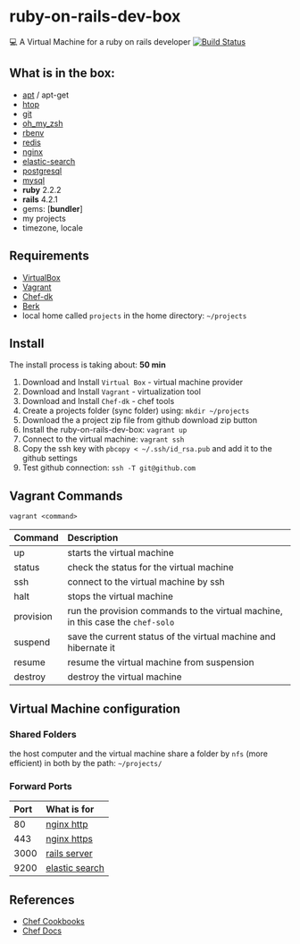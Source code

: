 # ruby-on-rails-dev-box
:computer: A Virtual Machine for a ruby on rails developer
[![Build Status](https://semaphoreci.com/api/v1/projects/10e08dd2-fcf8-406a-80b7-d1c838034de9/426309/badge.svg)](https://semaphoreci.com/vnegrisolo/ruby-on-rails-dev-box)

## What is in the box:

* [apt](https://github.com/opscode-cookbooks/apt) / apt-get
* [htop](https://github.com/phlipper/chef-htop)
* [git](https://github.com/jssjr/git)
* [oh_my_zsh](https://github.com/shingara/oh-my-zsh-chef)
* [rbenv](https://github.com/fnichol/chef-rbenv)
* [redis](https://github.com/brianbianco/redisio)
* [nginx](https://github.com/miketheman/nginx)
* [elastic-search](https://github.com/nathwill/chef-elasticsearch-ng)
* [postgresql](https://github.com/hw-cookbooks/postgresql)
* [mysql](https://github.com/chef-cookbooks/mysql)
* **ruby** 2.2.2
* **rails** 4.2.1
* gems: [**bundler**]
* my projects
* timezone, locale

## Requirements

* [VirtualBox](https://www.virtualbox.org)
* [Vagrant](http://vagrantup.com)
* [Chef-dk](https://downloads.chef.io/chef-dk/)
* [Berk](http://berkshelf.com/)
* local home called `projects` in the home directory: `~/projects`

## Install

The install process is taking about: **50 min**

1. Download and Install `Virtual Box` - virtual machine provider
2. Download and Install `Vagrant` - virtualization tool
3. Download and Install `Chef-dk` - chef tools
4. Create a projects folder (sync folder) using: `mkdir ~/projects`
5. Download the a project zip file from github download zip button
6. Install the ruby-on-rails-dev-box: `vagrant up`
7. Connect to the virtual machine: `vagrant ssh`
8. Copy the ssh key with `pbcopy < ~/.ssh/id_rsa.pub` and add it to the github settings
9. Test github connection: `ssh -T git@github.com`

## Vagrant Commands

```shell
vagrant <command>
```

| Command   | Description                                                                     |
| :-------- | :------------------------------------------------------------------------------ |
| up        | starts the virtual machine                                                      |
| status    | check the status for the virtual machine                                        |
| ssh       | connect to the virtual machine by ssh                                           |
| halt      | stops the virtual machine                                                       |
| provision | run the provision commands to the virtual machine, in this case the `chef-solo` |
| suspend   | save the current status of the virtual machine and hibernate it                 |
| resume    | resume the virtual machine from suspension                                      |
| destroy   | destroy the virtual machine                                                     |

## Virtual Machine configuration

### Shared Folders

the host computer and the virtual machine share a folder by `nfs` (more efficient) in both by the path: `~/projects/`

### Forward Ports

| Port | What is for                                 |
| :--- | :------------------------------------------ |
| 80   | [nginx http](http://192.168.33.10)          |
| 443  | [nginx https](https://192.168.33.10)        |
| 3000 | [rails server](http://192.168.33.10:3000)   |
| 9200 | [elastic search](http://192.168.33.10:9200) |

## References

* [Chef Cookbooks](https://supermarket.chef.io/)
* [Chef Docs](https://docs.chef.io/)
